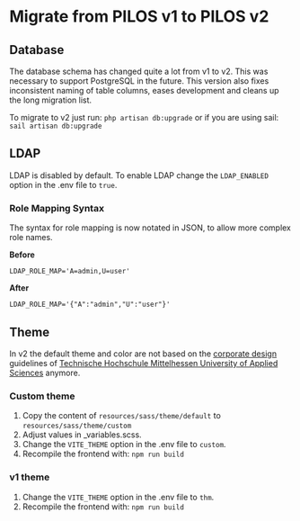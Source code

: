 # Migrate from PILOS v1 to PILOS v2

## Database
The database schema has changed quite a lot from v1 to v2.
This was necessary to support PostgreSQL in the future.
This version also fixes inconsistent naming of table columns, eases development and cleans up the long migration list.

To migrate to v2 just run: `php artisan db:upgrade` or if you are using sail: `sail artisan db:upgrade`

## LDAP
LDAP is disabled by default. To enable LDAP change the `LDAP_ENABLED` option in the .env file to `true`.

### Role Mapping Syntax
The syntax for role mapping is now notated in JSON, to allow more complex role names.

**Before**

`LDAP_ROLE_MAP='A=admin,U=user'`

**After**

`LDAP_ROLE_MAP='{"A":"admin","U":"user"}'`

## Theme
In v2 the default theme and color are not based on the [corporate design](https://www.thm.de/thmweb/) guidelines of [Technische Hochschule Mittelhessen University of Applied Sciences](https://thm.de) anymore.

### Custom theme
1. Copy the content of `resources/sass/theme/default` to `resources/sass/theme/custom`
2. Adjust values in _variables.scss.
3. Change the `VITE_THEME` option in the .env file to `custom`.
4. Recompile the frontend with: `npm run build`

### v1 theme
1. Change the `VITE_THEME` option in the .env file to `thm`.
2. Recompile the frontend with: `npm run build`


